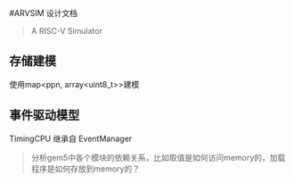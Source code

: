 #ARVSIM 设计文档
> A RISC-V Simulator
## 存储建模
使用map<ppn, array<uint8_t>>建模

## 事件驱动模型
TimingCPU 继承自 EventManager

> 分析gem5中各个模块的依赖关系，比如取值是如何访问memory的，加载程序是如何存放到memory的？